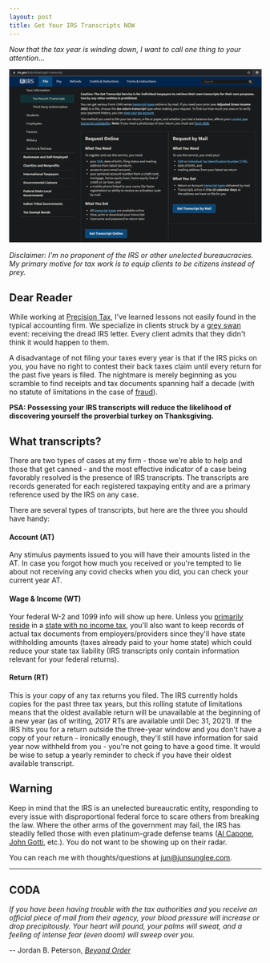 ```yaml
---
layout: post
title: Get Your IRS Transcripts NOW
---
```


_Now that the tax year is winding down, I want to call one thing to your attention..._

[![IRS Transcripts](../images/IRS-transcript.png "IRS Transcript Portal")](https://www.irs.gov/individuals/get-transcript)

_Disclaimer: I'm no proponent of the IRS or other unelected bureaucracies. My primary motive for tax work is to equip clients to be citizens instead of prey._

## Dear Reader

While working at [Precision Tax](https://www.precisiontax.com), I've learned lessons not easily found in the typical accounting firm. We specialize in clients struck by a [grey swan](https://www.investopedia.com/terms/g/grey-swan.asp#:~:text=Grey%20swan%20is%20a%20term,low%20perceived%20likelihood%20of%20happening) event: receiving the dread IRS letter. Every client admits that they didn't think it would happen to them.

A disadvantage of not filing your taxes every year is that if the IRS picks on you, you have no right to contest their back taxes claim until every return for the past five years is filed. The nightmare is merely beginning as you scramble to find receipts and tax documents spanning half a decade (with no statute of limitations in the case of [fraud](https://www.investopedia.com/terms/t/tax-fraud.asp#:~:text=Tax%20fraud%20essentially%20entails%20cheating,number%3B%20and%20not%20reporting%20income)).

**PSA: Possessing your IRS transcripts will reduce the likelihood of discovering yourself the proverbial turkey on Thanksgiving.**

## What transcripts?

There are two types of cases at my firm - those we're able to help and those that get canned - and the most effective indicator of a case being favorably resolved is the presence of IRS transcripts. The transcripts are records generated for each registered taxpaying entity and are a primary reference used by the IRS on any case.

There are several types of transcripts, but here are the three you should have handy:

#### Account (AT)

Any stimulus payments issued to you will have their amounts listed in the AT. In case you forgot how much you received or you're tempted to lie about not receiving any covid checks when you did, you can check your current year AT.

#### Wage & Income (WT)

Your federal W-2 and 1099 info will show up here. Unless you [primarily reside](https://www.investopedia.com/terms/p/principalresidence.asp) in a [state with no income tax](https://www.investopedia.com/financial-edge/0210/7-states-with-no-income-tax.aspx), you'll also want to keep records of actual tax documents from employers/providers since they'll have state withholding amounts (taxes already paid to your home state) which could reduce your state tax liability (IRS transcripts only contain information relevant for your federal returns).

#### Return (RT)

This is your copy of any tax returns you filed. The IRS currently holds copies for the past three tax years, but this rolling statute of limitations means that the oldest available return will be unavailable at the beginning of a new year (as of writing, 2017 RTs are available until Dec 31, 2021). If the IRS hits you for a return outside the three-year window and you don't have a copy of your return - ironically enough, they'll still have information for said year now withheld from you - you're not going to have a good time. It would be wise to setup a yearly reminder to check if you have their oldest available transcript.

## Warning

Keep in mind that the IRS is an unelected bureaucratic entity, responding to every issue with disproportional federal force to scare others from breaking the law. Where the other arms of the government may fail, the IRS has steadily felled those with even platinum-grade defense teams ([Al Capone](https://en.wikipedia.org/wiki/Al_Capone#Tax_evasion), [John Gotti](https://en.wikipedia.org/wiki/John_Gotti#1992_conviction), etc.). You do not want to be showing up on their radar.

You can reach me with thoughts/questions at <jun@junsunglee.com>.

---

## CODA

_If you have been having trouble with the tax authorities and you receive an official piece of mail from their agency, your blood pressure will increase or drop precipitously. Your heart will pound, your palms will sweat, and a feeling of intense fear (even doom) will sweep over you._

-- Jordan B. Peterson, [_Beyond Order_](https://www.amazon.com/Beyond-Order-More-Rules-Life/dp/0593084640)
